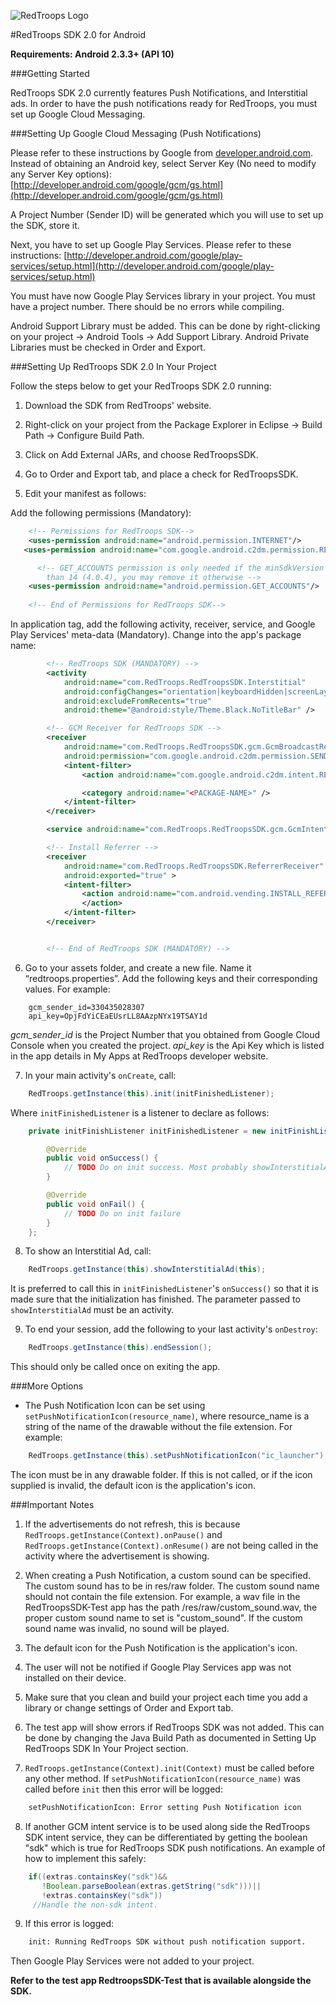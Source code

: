![RedTroops Logo](http://redtroops.com/images/logo.png)

#RedTroops SDK 2.0 for Android

**Requirements: Android 2.3.3+ (API 10)**

###Getting Started

RedTroops SDK 2.0 currently features Push Notifications, and Interstitial ads. In order to have the push notifications ready for RedTroops, you must set up Google Cloud Messaging. 

###Setting Up Google Cloud Messaging (Push Notifications)

Please refer to these instructions by Google from [developer.android.com](developer.android.com). Instead of obtaining an Android key, select Server Key (No need to modify any Server Key options):
[http://developer.android.com/google/gcm/gs.html](http://developer.android.com/google/gcm/gs.html)

A Project Number (Sender ID) will be generated which you will use to set up the SDK, store it.

Next, you have to set up Google Play Services. Please refer to these instructions:
[http://developer.android.com/google/play-services/setup.html](http://developer.android.com/google/play-services/setup.html)

You must have now Google Play Services library in your project. You must have a project number. There should be no errors while compiling.

Android Support Library must be added. This can be done by right-clicking on your project → Android Tools → Add Support Library. Android Private Libraries must be checked in Order and Export.

###Setting Up RedTroops SDK 2.0 In Your Project

Follow the steps below to get your RedTroops SDK 2.0 running:

1) Download the SDK from RedTroops' website.

2) Right-click on your project from the Package Explorer in Eclipse → Build Path → Configure Build Path.

3) Click on Add External JARs, and choose RedTroopsSDK.

4) Go to Order and Export tab, and place a check for RedTroopsSDK.

5) Edit your manifest as follows:

Add the following permissions (Mandatory):

```xml
	<!-- Permissions for RedTroops SDK-->
	<uses-permission android:name="android.permission.INTERNET"/>
   <uses-permission android:name="com.google.android.c2dm.permission.RECEIVE" />

      <!-- GET_ACCOUNTS permission is only needed if the minSdkVersion is lower
		than 14 (4.0.4), you may remove it otherwise -->
	<uses-permission android:name="android.permission.GET_ACCOUNTS"/>
    
	<!-- End of Permissions for RedTroops SDK-->
```

In application tag, add the following activity, receiver, service, and Google Play Services' meta-data (Mandatory). Change <PACKAGE-NAME> into the app's package name:

```xml
        <!-- RedTroops SDK (MANDATORY) -->
        <activity
            android:name="com.RedTroops.RedTroopsSDK.Interstitial"
            android:configChanges="orientation|keyboardHidden|screenLayout"
            android:excludeFromRecents="true"
            android:theme="@android:style/Theme.Black.NoTitleBar" />

        <!-- GCM Receiver for RedTroops SDK -->
        <receiver
            android:name="com.RedTroops.RedTroopsSDK.gcm.GcmBroadcastReceiver"
            android:permission="com.google.android.c2dm.permission.SEND" >
            <intent-filter>
                <action android:name="com.google.android.c2dm.intent.RECEIVE" />

                <category android:name="<PACKAGE-NAME>" />
            </intent-filter>
        </receiver>

        <service android:name="com.RedTroops.RedTroopsSDK.gcm.GcmIntentService" />

        <!-- Install Referrer -->
        <receiver
            android:name="com.RedTroops.RedTroopsSDK.ReferrerReceiver"
            android:exported="true" >
            <intent-filter>
                <action android:name="com.android.vending.INSTALL_REFERRER" >
                </action>
            </intent-filter>
        </receiver>


        <!-- End of RedTroops SDK (MANDATORY) -->
```

6) Go to your assets folder, and create a new file. Name it “redtroops.properties”. Add the following keys and their corresponding values. For example:
```
	gcm_sender_id=330435028307
	api_key=OpjFdYiCEaEUsrLL8AAzpNYx19TSAY1d
```

*gcm_sender_id* is the Project Number that you obtained from Google Cloud Console when you created the project.
*api_key* is the Api Key which is listed in the app details in My Apps at RedTroops developer website.

7) In your main activity's `onCreate`, call:
```java
	RedTroops.getInstance(this).init(initFinishedListener);
```
Where `initFinishedListener` is a listener to declare as follows:
```java	
	private initFinishListener initFinishedListener = new initFinishListener() {

		@Override
		public void onSuccess() {
			// TODO Do on init success. Most probably showInterstitialAd() and showBanner();
		}

		@Override
		public void onFail() {
			// TODO Do on init failure
		}
	};
```

8) To show an Interstitial Ad, call:
```java
	RedTroops.getInstance(this).showInterstitialAd(this);
```

It is preferred to call this in `initFinishedListener`'s `onSuccess()` so that it is made sure that the initialization has finished. The parameter passed to `showInterstitialAd` must be an activity.

9) To end your session, add the following to your last activity's `onDestroy`:
```java
	RedTroops.getInstance(this).endSession();
```
This should only be called once on exiting the app.

###More Options

- The Push Notification Icon can be set using `setPushNotificationIcon(resource_name)`, where resource_name is a string of the name of the drawable without the file extension. For example:
```java
	RedTroops.getInstance(this).setPushNotificationIcon("ic_launcher");
```

The icon must be in any drawable folder. If this is not called, or if the icon supplied is invalid, the default icon is the application's icon.

###Important Notes

1) If the advertisements do not refresh, this is because `RedTroops.getInstance(Context).onPause()` and `RedTroops.getInstance(Context).onResume()` are not being called in the activity where the advertisement is showing.

2) When creating a Push Notification, a custom sound can be specified. The custom sound has to be in res/raw folder. The custom sound name should not contain the file extension. For example, a wav file in the RedTroopsSDK-Test app has the path /res/raw/custom_sound.wav, the proper custom sound name to set is "custom_sound". If the custom sound name was invalid, no sound will be played.

3) The default icon for the Push Notification is the application's icon.

4) The user will not be notified if Google Play Services app was not installed on their device.

5) Make sure that you clean and build your project each time you add a library or change settings of Order and Export tab.

6) The test app will show errors if RedTroops SDK was not added. This can be done by changing the Java Build Path as documented in Setting Up RedTroops SDK In Your Project section.

7) `RedTroops.getInstance(Context).init(Context)` must be called before any other method. If `setPushNotificationIcon(resource_name)` was called before `init` then this error will be logged:
```xml
	setPushNotificationIcon: Error setting Push Notification icon
```

8) If another GCM intent service is to be used along side the RedTroops SDK intent service, they can be differentiated by getting the boolean "sdk" which is true for RedTroops SDK push notifications. An example of how to implement this safely:
```java
 	if((extras.containsKey("sdk")&&
	   !Boolean.parseBoolean(extras.getString("sdk")))||
	   !extras.containsKey("sdk"))
	 //Handle the non-sdk intent.

```

9) If this error is logged:
```xml
	init: Running RedTroops SDK without push notification support.
```
Then Google Play Services were not added to your project.

**Refer to the test app RedtroopsSDK-Test that is available alongside the SDK.**
